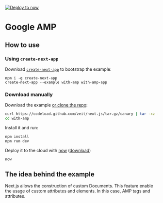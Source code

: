 [![Deploy to now](https://deploy.now.sh/static/button.svg)](https://deploy.now.sh/?repo=https://github.com/zeit/next.js/tree/master/examples/with-amp)

# Google AMP

## How to use

### Using `create-next-app`

Download [`create-next-app`](https://github.com/segmentio/create-next-app) to bootstrap the example:

```
npm i -g create-next-app
create-next-app --example with-amp with-amp-app
```

### Download manually

Download the example [or clone the repo](https://github.com/zeit/next.js.git):

```bash
curl https://codeload.github.com/zeit/next.js/tar.gz/canary | tar -xz --strip=2 next.js-canary/examples/with-amp
cd with-amp
```

Install it and run:

```bash
npm install
npm run dev
```

Deploy it to the cloud with [now](https://zeit.co/now) ([download](https://zeit.co/download))

```bash
now
```

## The idea behind the example

Next.js allows the construction of custom Documents. This feature enable the usage of custom attributes and elements. In this case, AMP tags and attributes.
